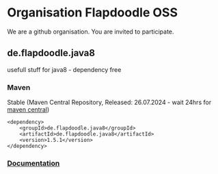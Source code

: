 # Organisation Flapdoodle OSS

We are a github organisation. You are invited to participate.

## de.flapdoodle.java8

usefull stuff for java8 - dependency free

### Maven

Stable (Maven Central Repository, Released: 26.07.2024 - wait 24hrs for [maven central](http://repo1.maven.org/maven2/de/flapdoodle/java8/de.flapdoodle.java8/maven-metadata.xml))

	<dependency>
		<groupId>de.flapdoodle.java8</groupId>
		<artifactId>de.flapdoodle.java8</artifactId>
		<version>1.5.1</version>
	</dependency>

### [Documentation](HowTo.md)

